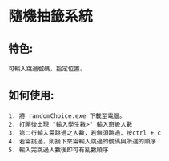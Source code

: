 # 隨機抽籤系統

## 特色:
    可輸入跳過號碼，指定位置。

## 如何使用:
    1. 將 randomChoice.exe 下載至電腦。
    2. 打開後出現 "輸入學生數>" 輸入班級人數
    3. 第二行輸入需跳過之人數，若無須跳過，按ctrl + c
    4. 若需挑過，則接下來需輸入跳過的號碼與所選的順序
    5. 輸入完跳過人數後即可有亂數順序